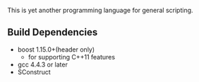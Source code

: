 This is yet another programming language for general scripting.

Build Dependencies
------------------

 * boost 1.15.0+(header only)
   * for supporting C++11 features
 * gcc 4.4.3 or later
 * SConstruct

